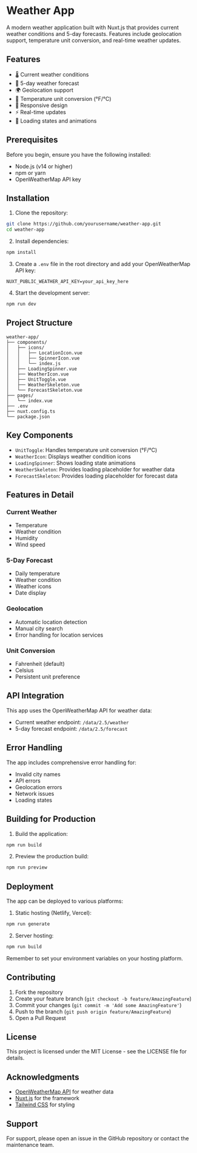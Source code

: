 # Weather App

A modern weather application built with Nuxt.js that provides current weather conditions and 5-day forecasts. Features include geolocation support, temperature unit conversion, and real-time weather updates.

## Features

- 🌡️ Current weather conditions
- 📅 5-day weather forecast
- 🌍 Geolocation support
- 🔄 Temperature unit conversion (°F/°C)
- 📱 Responsive design
- ⚡ Real-time updates
- 🎨 Loading states and animations

## Prerequisites

Before you begin, ensure you have the following installed:
- Node.js (v14 or higher)
- npm or yarn
- OpenWeatherMap API key

## Installation

1. Clone the repository:
```bash
git clone https://github.com/yourusername/weather-app.git
cd weather-app
```

2. Install dependencies:
```bash
npm install
```

3. Create a `.env` file in the root directory and add your OpenWeatherMap API key:
```env
NUXT_PUBLIC_WEATHER_API_KEY=your_api_key_here
```

4. Start the development server:
```bash
npm run dev
```

## Project Structure

```
weather-app/
├── components/
│   ├── icons/
│   │   ├── LocationIcon.vue
│   │   ├── SpinnerIcon.vue
│   │   └── index.js
│   ├── LoadingSpinner.vue
│   ├── WeatherIcon.vue
│   ├── UnitToggle.vue
│   ├── WeatherSkeleton.vue
│   └── ForecastSkeleton.vue
├── pages/
│   └── index.vue
├── .env
├── nuxt.config.ts
└── package.json
```

## Key Components

- `UnitToggle`: Handles temperature unit conversion (°F/°C)
- `WeatherIcon`: Displays weather condition icons
- `LoadingSpinner`: Shows loading state animations
- `WeatherSkeleton`: Provides loading placeholder for weather data
- `ForecastSkeleton`: Provides loading placeholder for forecast data

## Features in Detail

### Current Weather
- Temperature
- Weather condition
- Humidity
- Wind speed

### 5-Day Forecast
- Daily temperature
- Weather condition
- Weather icons
- Date display

### Geolocation
- Automatic location detection
- Manual city search
- Error handling for location services

### Unit Conversion
- Fahrenheit (default)
- Celsius
- Persistent unit preference

## API Integration

This app uses the OpenWeatherMap API for weather data:
- Current weather endpoint: `/data/2.5/weather`
- 5-day forecast endpoint: `/data/2.5/forecast`

## Error Handling

The app includes comprehensive error handling for:
- Invalid city names
- API errors
- Geolocation errors
- Network issues
- Loading states

## Building for Production

1. Build the application:
```bash
npm run build
```

2. Preview the production build:
```bash
npm run preview
```

## Deployment

The app can be deployed to various platforms:

1. Static hosting (Netlify, Vercel):
```bash
npm run generate
```

2. Server hosting:
```bash
npm run build
```

Remember to set your environment variables on your hosting platform.

## Contributing

1. Fork the repository
2. Create your feature branch (`git checkout -b feature/AmazingFeature`)
3. Commit your changes (`git commit -m 'Add some AmazingFeature'`)
4. Push to the branch (`git push origin feature/AmazingFeature`)
5. Open a Pull Request

## License

This project is licensed under the MIT License - see the LICENSE file for details.

## Acknowledgments

- [OpenWeatherMap API](https://openweathermap.org/api) for weather data
- [Nuxt.js](https://nuxt.com/) for the framework
- [Tailwind CSS](https://tailwindcss.com/) for styling

## Support

For support, please open an issue in the GitHub repository or contact the maintenance team.